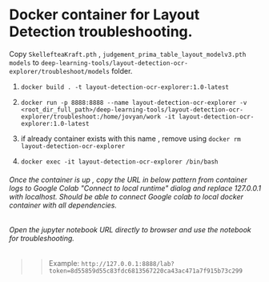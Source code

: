 # Docker container for Layout Detection troubleshooting.

Copy `SkellefteaKraft.pth` , `judgement_prima_table_layout_modelv3.pth models` to `deep-learning-tools/layout-detection-ocr-explorer/troubleshoot/models` folder.

1. `docker build . -t layout-detection-ocr-explorer:1.0-latest`

2. `docker run -p 8888:8888 --name layout-detection-ocr-explorer -v <root_dir_full_path>/deep-learning-tools/layout-detection-ocr-explorer/troubleshoot:/home/jovyan/work -it layout-detection-ocr-explorer:1.0-latest`

3. if already container exists with this name , remove using `docker rm layout-detection-ocr-explorer`

4. `docker exec -it layout-detection-ocr-explorer /bin/bash`

###### Once the container is up , copy the URL in below pattern from container logs to Google Colab "Connect to local runtime" dialog and replace 127.0.0.1 with localhost. Should be able to connect Google colab to local docker container with all dependencies.

###### Open the jupyter notebook URL directly to browser and use the notebook for troubleshooting.
>> Example: `http://127.0.0.1:8888/lab?token=8d55859d55c83fdc6813567220ca43ac471a7f915b73c299`